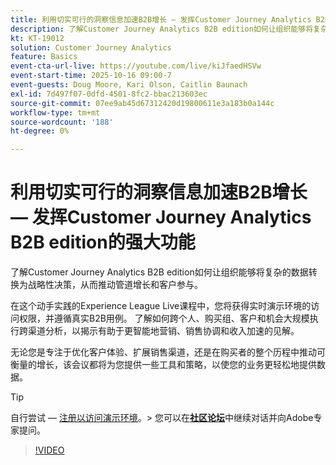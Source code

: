 ```yaml
---
title: 利用切实可行的洞察信息加速B2B增长 — 发挥Customer Journey Analytics B2B edition的强大功能
description: 了解Customer Journey Analytics B2B edition如何让组织能够将复杂的数据转换为战略性决策，从而推动管道增长和客户参与。
kt: KT-19012
solution: Customer Journey Analytics
feature: Basics
event-cta-url-live: https://youtube.com/live/kiJfaedHSVw
event-start-time: 2025-10-16 09:00-7
event-guests: Doug Moore, Kari Olson, Caitlin Baunach
exl-id: 7d497f07-0dfd-4501-8fc2-bbac213603ec
source-git-commit: 07ee9ab45d67312420d19800611e3a183b0a144c
workflow-type: tm+mt
source-wordcount: '188'
ht-degree: 0%

---
```


# 利用切实可行的洞察信息加速B2B增长 — 发挥Customer Journey Analytics B2B edition的强大功能

了解Customer Journey Analytics B2B edition如何让组织能够将复杂的数据转换为战略性决策，从而推动管道增长和客户参与。

在这个动手实践的Experience League Live课程中，您将获得实时演示环境的访问权限，并遵循真实B2B用例。 了解如何跨个人、购买组、客户和机会大规模执行跨渠道分析，以揭示有助于更智能地营销、销售协调和收入加速的见解。

无论您是专注于优化客户体验、扩展销售渠道，还是在购买者的整个历程中推动可衡量的增长，该会议都将为您提供一些工具和策略，以使您的业务更轻松地提供数据。

>[!TIP]
>
> 自行尝试 — [注册以访问演示环境](https://business.adobe.com/resources/customer-journey-analytics-b2b-edition-sandbox.html)。
> &#x200B;> 您可以在&#x200B;**[社区论坛](https://experienceleaguecommunities.adobe.com/t5/adobe-analytics-discussions/experience-league-live-unlock-the-power-of-customer-journey/td-p/780513#)**&#x200B;中继续对话并向Adobe专家提问。

>[!VIDEO](https://video.tv.adobe.com/v/3476010/?learn=on&enablevpops)
